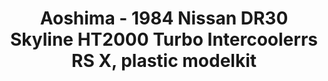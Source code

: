 ---
layout: product
title: "Aoshima - 1984 Nissan DR30 Skyline HT2000 Turbo Intercoolerrs RS X, plastic modelkit"
price: "TBA" 
desc: "N/A"
img_path: "/assets/img/AO54796.webp"
brand: "N/A"
available: false
special_offer: false
new: false
soon: false
cat: "010000"
subcat: "013700"
subsubcat: "0N/A"
sifra: "AO54796"
popular: false
---